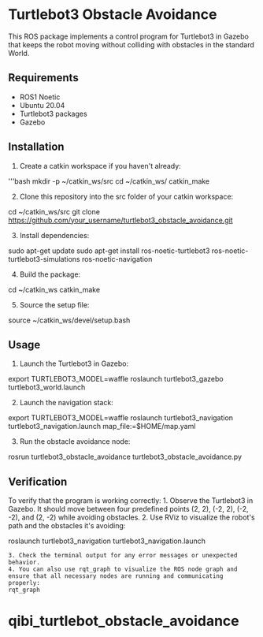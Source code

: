 # Turtlebot3 Obstacle Avoidance

This ROS package implements a control program for Turtlebot3 in Gazebo that keeps the robot moving without colliding with obstacles in the standard World.

## Requirements

- ROS1 Noetic
- Ubuntu 20.04
- Turtlebot3 packages
- Gazebo

## Installation

1. Create a catkin workspace if you haven't already:

'''bash
mkdir -p ~/catkin_ws/src
cd ~/catkin_ws/
catkin_make

2. Clone this repository into the src folder of your catkin workspace:

cd ~/catkin_ws/src
git clone https://github.com/your_username/turtlebot3_obstacle_avoidance.git

3. Install dependencies:

sudo apt-get update
sudo apt-get install ros-noetic-turtlebot3 ros-noetic-turtlebot3-simulations ros-noetic-navigation

4. Build the package:

cd ~/catkin_ws
catkin_make

5. Source the setup file:

source ~/catkin_ws/devel/setup.bash

## Usage

1. Launch the Turtlebot3 in Gazebo:

export TURTLEBOT3_MODEL=waffle
roslaunch turtlebot3_gazebo turtlebot3_world.launch

2. Launch the navigation stack:

export TURTLEBOT3_MODEL=waffle
roslaunch turtlebot3_navigation turtlebot3_navigation.launch map_file:=$HOME/map.yaml

3. Run the obstacle avoidance node:

rosrun turtlebot3_obstacle_avoidance turtlebot3_obstacle_avoidance.py

## Verification

To verify that the program is working correctly:
	1. Observe the Turtlebot3 in Gazebo. It should move between four predefined points (2, 2), (-2, 2), (-2, -2), and (2, -2) while avoiding obstacles.
	2. Use RViz to visualize the robot's path and the obstacles it's avoiding:

roslaunch turtlebot3_navigation turtlebot3_navigation.launch

	3. Check the terminal output for any error messages or unexpected behavior.
	4. You can also use rqt_graph to visualize the ROS node graph and ensure that all necessary nodes are running and communicating properly:
	rqt_graph
	


 
# qibi_turtlebot_obstacle_avoidance
